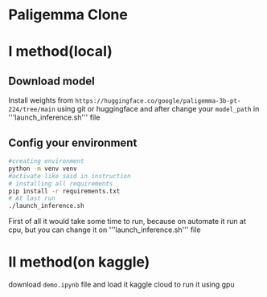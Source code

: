# Paligemma Clone
# I method(local)
## Download model
Install weights from ```https://huggingface.co/google/paligemma-3b-pt-224/tree/main``` using git or huggingface
and after change your ```model_path``` in '''launch_inference.sh''' file 
## Config your environment
```bash
#creating environment
python -m venv venv
#activate like said in instruction
# installing all requirements
pip install -r requirements.txt
# At last run
./launch_inference.sh
```
First of all it would take some time to run, because on automate it run at cpu, but you can change it on '''launch_inference.sh''' file
# II method(on kaggle)
download ```demo.ipynb``` file and load it kaggle cloud to run it using gpu
